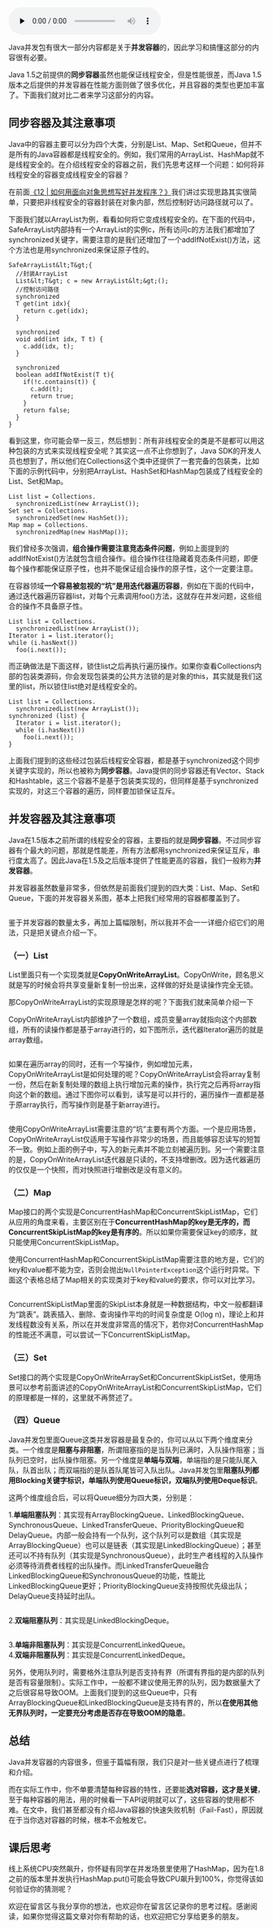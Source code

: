 <audio id="audio" title="20 | 并发容器：都有哪些“坑”需要我们填？" controls="" preload="none"><source id="mp3" src="https://static001.geekbang.org/resource/audio/29/6b/29b1dc67aa9f87fdbfe6666d60fbc46b.mp3"></audio>

Java并发包有很大一部分内容都是关于**并发容器**的，因此学习和搞懂这部分的内容很有必要。

Java 1.5之前提供的**同步容器**虽然也能保证线程安全，但是性能很差，而Java 1.5版本之后提供的并发容器在性能方面则做了很多优化，并且容器的类型也更加丰富了。下面我们就对比二者来学习这部分的内容。

## 同步容器及其注意事项

Java中的容器主要可以分为四个大类，分别是List、Map、Set和Queue，但并不是所有的Java容器都是线程安全的。例如，我们常用的ArrayList、HashMap就不是线程安全的。在介绍线程安全的容器之前，我们先思考这样一个问题：如何将非线程安全的容器变成线程安全的容器？

在前面[《12 | 如何用面向对象思想写好并发程序？》](https://time.geekbang.org/column/article/87365)我们讲过实现思路其实很简单，只要把非线程安全的容器封装在对象内部，然后控制好访问路径就可以了。

下面我们就以ArrayList为例，看看如何将它变成线程安全的。在下面的代码中，SafeArrayList内部持有一个ArrayList的实例c，所有访问c的方法我们都增加了synchronized关键字，需要注意的是我们还增加了一个addIfNotExist()方法，这个方法也是用synchronized来保证原子性的。

```
SafeArrayList&lt;T&gt;{
  //封装ArrayList
  List&lt;T&gt; c = new ArrayList&lt;&gt;();
  //控制访问路径
  synchronized
  T get(int idx){
    return c.get(idx);
  }

  synchronized
  void add(int idx, T t) {
    c.add(idx, t);
  }

  synchronized
  boolean addIfNotExist(T t){
    if(!c.contains(t)) {
      c.add(t);
      return true;
    }
    return false;
  }
}

```

看到这里，你可能会举一反三，然后想到：所有非线程安全的类是不是都可以用这种包装的方式来实现线程安全呢？其实这一点不止你想到了，Java SDK的开发人员也想到了，所以他们在Collections这个类中还提供了一套完备的包装类，比如下面的示例代码中，分别把ArrayList、HashSet和HashMap包装成了线程安全的List、Set和Map。

```
List list = Collections.
  synchronizedList(new ArrayList());
Set set = Collections.
  synchronizedSet(new HashSet());
Map map = Collections.
  synchronizedMap(new HashMap());

```

我们曾经多次强调，**组合操作需要注意竞态条件问题**，例如上面提到的addIfNotExist()方法就包含组合操作。组合操作往往隐藏着竞态条件问题，即便每个操作都能保证原子性，也并不能保证组合操作的原子性，这个一定要注意。

在容器领域**一个容易被忽视的“坑”是用迭代器遍历容器**，例如在下面的代码中，通过迭代器遍历容器list，对每个元素调用foo()方法，这就存在并发问题，这些组合的操作不具备原子性。

```
List list = Collections.
  synchronizedList(new ArrayList());
Iterator i = list.iterator(); 
while (i.hasNext())
  foo(i.next());

```

而正确做法是下面这样，锁住list之后再执行遍历操作。如果你查看Collections内部的包装类源码，你会发现包装类的公共方法锁的是对象的this，其实就是我们这里的list，所以锁住list绝对是线程安全的。

```
List list = Collections.
  synchronizedList(new ArrayList());
synchronized (list) {  
  Iterator i = list.iterator(); 
  while (i.hasNext())
    foo(i.next());
}    

```

上面我们提到的这些经过包装后线程安全容器，都是基于synchronized这个同步关键字实现的，所以也被称为**同步容器**。Java提供的同步容器还有Vector、Stack和Hashtable，这三个容器不是基于包装类实现的，但同样是基于synchronized实现的，对这三个容器的遍历，同样要加锁保证互斥。

## 并发容器及其注意事项

Java在1.5版本之前所谓的线程安全的容器，主要指的就是**同步容器**。不过同步容器有个最大的问题，那就是性能差，所有方法都用synchronized来保证互斥，串行度太高了。因此Java在1.5及之后版本提供了性能更高的容器，我们一般称为**并发容器**。

并发容器虽然数量非常多，但依然是前面我们提到的四大类：List、Map、Set和Queue，下面的并发容器关系图，基本上把我们经常用的容器都覆盖到了。

<img src="https://static001.geekbang.org/resource/image/a2/1d/a20efe788caf4f07a4ad027639c80b1d.png" alt="">

鉴于并发容器的数量太多，再加上篇幅限制，所以我并不会一一详细介绍它们的用法，只是把关键点介绍一下。

### （一）List

List里面只有一个实现类就是**CopyOnWriteArrayList**。CopyOnWrite，顾名思义就是写的时候会将共享变量新复制一份出来，这样做的好处是读操作完全无锁。

那CopyOnWriteArrayList的实现原理是怎样的呢？下面我们就来简单介绍一下

CopyOnWriteArrayList内部维护了一个数组，成员变量array就指向这个内部数组，所有的读操作都是基于array进行的，如下图所示，迭代器Iterator遍历的就是array数组。

<img src="https://static001.geekbang.org/resource/image/38/10/38739130ee9f34b821b5849f4f15e710.png" alt="">

如果在遍历array的同时，还有一个写操作，例如增加元素，CopyOnWriteArrayList是如何处理的呢？CopyOnWriteArrayList会将array复制一份，然后在新复制处理的数组上执行增加元素的操作，执行完之后再将array指向这个新的数组。通过下图你可以看到，读写是可以并行的，遍历操作一直都是基于原array执行，而写操作则是基于新array进行。

<img src="https://static001.geekbang.org/resource/image/b8/89/b861fb667e94c4e6ea0ca9985e63c889.png" alt="">

使用CopyOnWriteArrayList需要注意的“坑”主要有两个方面。一个是应用场景，CopyOnWriteArrayList仅适用于写操作非常少的场景，而且能够容忍读写的短暂不一致。例如上面的例子中，写入的新元素并不能立刻被遍历到。另一个需要注意的是，CopyOnWriteArrayList迭代器是只读的，不支持增删改。因为迭代器遍历的仅仅是一个快照，而对快照进行增删改是没有意义的。

### （二）Map

Map接口的两个实现是ConcurrentHashMap和ConcurrentSkipListMap，它们从应用的角度来看，主要区别在于**ConcurrentHashMap的key是无序的，而ConcurrentSkipListMap的key是有序的**。所以如果你需要保证key的顺序，就只能使用ConcurrentSkipListMap。

使用ConcurrentHashMap和ConcurrentSkipListMap需要注意的地方是，它们的key和value都不能为空，否则会抛出`NullPointerException`这个运行时异常。下面这个表格总结了Map相关的实现类对于key和value的要求，你可以对比学习。

<img src="https://static001.geekbang.org/resource/image/6d/be/6da9933b6312acf3445f736262425abe.png" alt="">

ConcurrentSkipListMap里面的SkipList本身就是一种数据结构，中文一般都翻译为“跳表”。跳表插入、删除、查询操作平均的时间复杂度是 O(log n)，理论上和并发线程数没有关系，所以在并发度非常高的情况下，若你对ConcurrentHashMap的性能还不满意，可以尝试一下ConcurrentSkipListMap。

### （三）Set

Set接口的两个实现是CopyOnWriteArraySet和ConcurrentSkipListSet，使用场景可以参考前面讲述的CopyOnWriteArrayList和ConcurrentSkipListMap，它们的原理都是一样的，这里就不再赘述了。

### （四）Queue

Java并发包里面Queue这类并发容器是最复杂的，你可以从以下两个维度来分类。一个维度是**阻塞与非阻塞**，所谓阻塞指的是当队列已满时，入队操作阻塞；当队列已空时，出队操作阻塞。另一个维度是**单端与双端**，单端指的是只能队尾入队，队首出队；而双端指的是队首队尾皆可入队出队。Java并发包里**阻塞队列都用Blocking关键字标识，单端队列使用Queue标识，双端队列使用Deque标识**。

这两个维度组合后，可以将Queue细分为四大类，分别是：

1.**单端阻塞队列**：其实现有ArrayBlockingQueue、LinkedBlockingQueue、SynchronousQueue、LinkedTransferQueue、PriorityBlockingQueue和DelayQueue。内部一般会持有一个队列，这个队列可以是数组（其实现是ArrayBlockingQueue）也可以是链表（其实现是LinkedBlockingQueue）；甚至还可以不持有队列（其实现是SynchronousQueue），此时生产者线程的入队操作必须等待消费者线程的出队操作。而LinkedTransferQueue融合LinkedBlockingQueue和SynchronousQueue的功能，性能比LinkedBlockingQueue更好；PriorityBlockingQueue支持按照优先级出队；DelayQueue支持延时出队。

<img src="https://static001.geekbang.org/resource/image/59/83/5974a10f5eb0646fa94f7ba505bfcf83.png" alt="">

2.**双端阻塞队列**：其实现是LinkedBlockingDeque。

<img src="https://static001.geekbang.org/resource/image/1a/96/1a58ff20f1271d899b93a4f9d54ce396.png" alt="">

3.**单端非阻塞队列**：其实现是ConcurrentLinkedQueue。<br/>
4.**双端非阻塞队列**：其实现是ConcurrentLinkedDeque。

另外，使用队列时，需要格外注意队列是否支持有界（所谓有界指的是内部的队列是否有容量限制）。实际工作中，一般都不建议使用无界的队列，因为数据量大了之后很容易导致OOM。上面我们提到的这些Queue中，只有ArrayBlockingQueue和LinkedBlockingQueue是支持有界的，所以**在使用其他无界队列时，一定要充分考虑是否存在导致OOM的隐患**。

## 总结

Java并发容器的内容很多，但鉴于篇幅有限，我们只是对一些关键点进行了梳理和介绍。

而在实际工作中，你不单要清楚每种容器的特性，还要能**选对容器，这才是关键**，至于每种容器的用法，用的时候看一下API说明就可以了，这些容器的使用都不难。在文中，我们甚至都没有介绍Java容器的快速失败机制（Fail-Fast），原因就在于当你选对容器的时候，根本不会触发它。

## 课后思考

线上系统CPU突然飙升，你怀疑有同学在并发场景里使用了HashMap，因为在1.8之前的版本里并发执行HashMap.put()可能会导致CPU飙升到100%，你觉得该如何验证你的猜测呢？

欢迎在留言区与我分享你的想法，也欢迎你在留言区记录你的思考过程。感谢阅读，如果你觉得这篇文章对你有帮助的话，也欢迎把它分享给更多的朋友。


